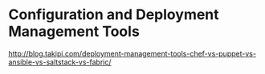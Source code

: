 # Configuration and Deployment Management Tools

http://blog.takipi.com/deployment-management-tools-chef-vs-puppet-vs-ansible-vs-saltstack-vs-fabric/
